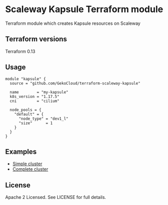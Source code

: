 # Scaleway  Kapsule Terraform module

Terraform module which creates Kapsule resources on Scaleway

## Terraform versions

Terraform 0.13

## Usage

```hcl
module "kapsule" {
  source = "github.com/GekoCloud/terraform-scaleway-kapsule"

  name        = "my-kapsule"
  k8s_version = "1.17.5"
  cni         = "cilium"

  node_pools = {
    "default" = {
      "node_type" = "dev1_l"
      "size"      = 1
    }
  }
}
```

## Examples

* [Simple cluster](examples/simple-cluster)
* [Complete cluster](examples/complete-cluster)

## License

Apache 2 Licensed. See LICENSE for full details.